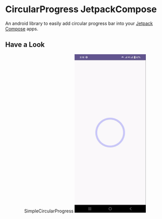 # CircularProgress JetpackCompose

An android library to easily add circular progress bar into your [Jetpack Compose](https://developer.android.com/jetpack/compose) apps.

## Have a Look
<p align="center">
SimpleCircularProgress
    <img src="screenshot/simple_circular.gif" height="500">
</p>